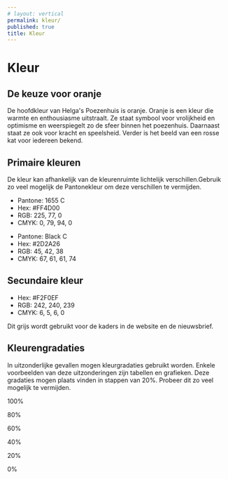 ```yaml
---
# layout: vertical
permalink: kleur/
published: true
title: Kleur
---
```


<h1>Kleur</h1>
<h2>De keuze voor oranje</h2>
<p>De hoofdkleur van Helga's Poezenhuis is oranje. Oranje is een kleur die warmte en enthousiasme uitstraalt.
	Ze staat symbool voor vrolijkheid en optimisme en weerspiegelt zo de sfeer binnen het poezenhuis. Daarnaast staat ze ook voor kracht en speelsheid. 
	Verder is het beeld van een rosse kat voor iedereen bekend.
	</p>

<h2> Primaire kleuren</h2>
<p> De kleur kan afhankelijk van de kleurenruimte lichtelijk verschillen.Gebruik zo veel mogelijk de Pantonekleur om deze verschillen te vermijden.</p>
<div class="row">
	<div class="col-6 colors oranje">
		<ul>
			<li>Pantone: 1655 C</li>
			<li>Hex: #FF4D00</li>
			<li>RGB: 225, 77, 0</li>
			<li>CMYK: 0, 79, 94, 0</li>
		</ul>
	</div>
	<div class="col-6 colors zwart">
		<ul>
			<li>Pantone: Black C</li>
			<li>Hex: #2D2A26</li>
			<li>RGB: 45, 42, 38</li>
			<li>CMYK: 67, 61, 61, 74</li>
		</ul>
	</div>
</div>
<h2>Secundaire kleur</h2>
<div class="row align-bottom">
	<div class="col-6 grijs">
		<ul>
			<li>Hex: #F2F0EF</li>
			<li>RGB: 242, 240, 239</li>
			<li>CMYK: 6, 5, 6, 0</li>
		</ul>
	</div>
	<div class="col-6">
		<p> Dit grijs wordt gebruikt voor de kaders in de website en de nieuwsbrief.</p>
	</div>
</div>
<h2>Kleurengradaties</h2>
<p> In uitzonderlijke gevallen mogen kleurgradaties gebruikt worden.  Enkele voorbeelden van deze uitzonderingen zijn tabellen en grafieken.
	Deze gradaties mogen plaats vinden in stappen van 20%. Probeer dit zo veel mogelijk te vermijden. </p>
<div class="row align-bottom">
	<div class="col-2 oranje">
		<p>100%</p>
	</div>
	<div class="col-2 oranje8">
		<p> 80%</p>
	</div>
	<div class="col-2 oranje6">
		<p> 60%</p>
	</div>
	<div class="col-2 oranje4">
		<p> 40%</p>
	</div>
	<div class="col-2 oranje2">
		<p> 20%</p>
	</div>
	<div class="col-2 oranje0">
		<p> 0%</p>
	</div>
</div>